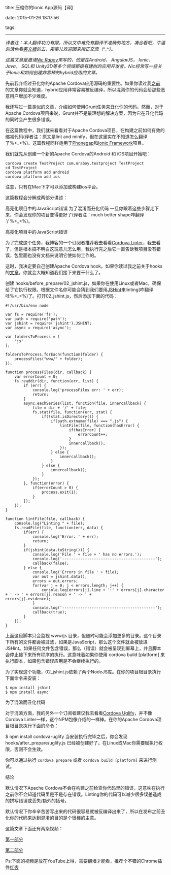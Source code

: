title: 压缩你的Ionic App源码【译】

date: 2015-01-26 18:17:56

tags:

---

*译者注：本人翻译功力有限，所以文中难免有翻译不准确的地方，凑合看吧，牛逼的话你看[英文版](http://ionicframework.com/blog/minifying-your-source-code/)的去，完事儿欢迎回来指正交流（^_^）。*

*这篇文章是邀请[Nic Raboy](http://blog.nraboy.com/)来写的，他是在Android， AngularJS， Ionic， Java， SQL和 Unity3D等多个领域都很有建树的应用开发者。Nic经常写一些关于Ionic和如何创建非常棒的hybrid应用的文章。*

先前我介绍过丑化你的Apache Cordova应用源码的重要性。如果你读过我[之前]() 的文章你就会知道，hybrid应用非常容易被反编译，所以混淆你的代码会给那些恶意用户增加不少难度。

<!-- more -->

我还写过一篇[类似](https://blog.nraboy.com/2014/12/use-grunt-lint-uglify-javascript-project/)的文章，介绍如何使用Grunt任务来丑化你的代码。然而，对于Apache Cordova项目来说，Grunt并不是最理想的解决方案，因为它在丑化代码的同时会产生很多错误。

在这篇教程中，我们就来看看对于Apache Cordova项目，在构建之前如何有效的缩减代码(译者注：原文是lint and minify，但在这里实在不知道怎么翻译了%>_<%)。这篇教程同样适用于[Phonegap](http://phonegap.com/)和[Ionic Framework](http://www.ionicframework.com/)项目。

我们就先从创建一个新的Apache Cordova的Android 和 iOS项目开始吧：

```
cordova create TestProject com.nraboy.testproject TestProject
cd TestProject
cordova platform add android
cordova platform add ios
```
注意，只有在Mac下才可以添加或构建ios平台。

这篇教程会分解成两部分讲述：

高亮化项目中的JavaScript错误
为了混淆而丑化代码
一旦你跟着这些步骤走下来，你会发现你的项目变得更好了(译者注：much better shape咋翻译丫%>_<%)。

高亮化项目中的JavaScript错误

为了完成这个任务，我博客的一个订阅者推荐我去看看[Cordova Linter](https://www.npmjs.com/package/cordova-linter)，我去看了，但是根本搞不明白这玩意儿怎么用，我执行完之后它一直告诉我项目没有错误，包里面也没有文档来说明它使如何工作的。

这时，我决定要自己创建Apache Cordova hook。如果你读过我之前关于hooks的[文章](https://blog.nraboy.com/2015/01/hooks-apache-cordova-mobile-applications/)，你就会大概知道我们接下来要干什么了。

创建 hooks/before_prepare/02_jshint.js，如果你在使用Linux或者Mac，确保给了它执行权限。根据文件名你可能会猜到我们要用[JSHint](http://jshint.com/docs/)来linting(咋翻译哇%>_<%)了。打开02_jshint.js，然后添加下面的代码：

```
#!/usr/bin/env node

var fs = require('fs');
var path = require('path');
var jshint = require('jshint').JSHINT;
var async = require('async');

var foldersToProcess = [
    'js'
];

foldersToProcess.forEach(function(folder) {
    processFiles("www/" + folder);
});

function processFiles(dir, callback) {
    var errorCount = 0;
    fs.readdir(dir, function(err, list) {
        if (err) {
            console.log('processFiles err: ' + err);
            return;
        }
        async.eachSeries(list, function(file, innercallback) {
            file = dir + '/' + file;
            fs.stat(file, function(err, stat) {
                if(!stat.isDirectory()) {
                    if(path.extname(file) === ".js") {
                        lintFile(file, function(hasError) {
                            if(hasError) {
                                errorCount++;
                            }
                            innercallback();
                        });
                    } else {
                        innercallback();
                    }
                } else {
                    innercallback();
                }
            });
        }, function(error) {
            if(errorCount > 0) {
                process.exit(1);
            }
        });
    });
}

function lintFile(file, callback) {
    console.log("Linting " + file);
    fs.readFile(file, function(err, data) {
        if(err) {
            console.log('Error: ' + err);
            return;
        }
        if(jshint(data.toString())) {
            console.log('File ' + file + ' has no errors.');
            console.log('-----------------------------------------');
            callback(false);
        } else {
            console.log('Errors in file ' + file);
            var out = jshint.data(),
            errors = out.errors;
            for(var j = 0; j < errors.length; j++) {
                console.log(errors[j].line + ':' + errors[j].character + ' -> ' + errors[j].reason + ' -> ' +
errors[j].evidence);
            }
            console.log('-----------------------------------------');
            callback(true);
        }
    });
}
```
上面这段脚本只会监视 www/js 目录，但随时可能会添加更多的目录。这个目录下所有的文件都会被过滤，如果是JavaScript，那么这个文件就会被放进JSHint。如果任何文件包含错误，那么（错误）就会被呈现到屏幕上，并且脚本会停止接下来所有程序的执行。这意味着如果你使用 cordova build [platform] 来执行脚本，如果包含错误应用是不会继续执行的。

为了实现这个功能，02_jshint.js依赖了两个NodeJS库。在你的项目根目录执行下面命令来安装：

```
$ npm install jshint
$ npm install async
```
为了混淆而丑化代码

对于混淆方面，我的另外一个订阅者建议我去看看[Cordova Uglify](https://www.npmjs.com/package/cordova-uglify)，并不像Cordova Linter一样，这个NPM包像介绍的一样棒。在你的Apache Cordova项目根目录执行下面的命令：

$ npm install cordova-uglify
当安装执行完毕之后，你会发现 hooks/after_prepare/uglify.js 已经被创建好了。在Linux或Mac你需要赋执行权限，否则不会生效。

你可以通过执行 `cordova prepare` 或者 `cordova build [platform]` 来进行测试。

结论

默认情况下Apache Cordova不会在构建之前检查你代码里的错误，这意味在执行之前你不会知道代码里是不是存在错误。Linting你的代码可以减少很多误差造成的拼写错误或丢失/额外的括号。

默认情况下你辛辛苦苦写出来的代码很容易就被反编译出来了，所以在发布之前丑化你的代码来达到混淆的目的是个很棒的主意。

这篇文章下面还有两条视频：

[第一部分](https://www.youtube.com/watch?v=qQiYE6x7cFk)

[第二部分](https://www.youtube.com/watch?v=hoy3MESySWQ)

Ps:下面的视频是放在YouTube上得，需要翻墙才能看，推荐个不错的Chrome插件[红杏](http://honx.in/i/U-LXTOz5NFxwRetD)
